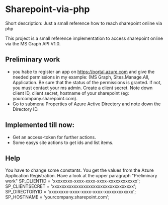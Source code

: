 # Sharepoint-via-php

Short description: Just a small reference how to reach sharepoint online via php

This project is a small reference implementation to access sharepoint online via the MS Graph API V1.0.

## Preliminary work
  - you habe to register an app on https://portal.azure.com and give the needed permissions in my example: (MS Graph, Sites.Manage.All, Application. Be sure that the status of the permissions is granted. If not, you must contact your ms admin. Create a client secret. Note down client ID, client secret, hostname of your sharepoint (eg: yourcompany.sharepoint.com).
  - Go to submenu Properties of Azure Active Directory and note down the Directory ID.

## Implemented till now:
  - Get an access-token for further actions.
  - Some easys site actions to get ids and list items.
  
## Help
You have to change some constants. You get the values from the Azure Application Registration. Have a look at the upper paragraph "Preliminary work"
    SP_CLIENTID     = 'xxxxxxxx-xxxx-xxxx-xxxx-xxxxxxxxxxxx';
    SP_CLIENTSECRET = 'xxxxxxxxxxxxxxxxxxxxxxxxxxxxxxxxxx';
    SP_DIRECTORYID  = 'xxxxxxxx-xxxx-xxxx-xxxx-xxxxxxxxxxxx';
    SP_HOSTNAME     = 'yourcompany.sharepoint.com';
